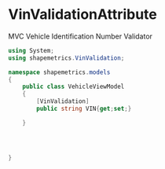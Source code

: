 # VinValidationAttribute
MVC Vehicle Identification Number Validator


```csharp
using System;
using shapemetrics.VinValidation;

namespace shapemetrics.models
{
	public class VehicleViewModel
	{
		[VinValidation]
		public string VIN{get;set;}

	}




}
```